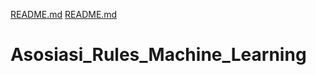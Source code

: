 [README.md](https://github.com/bayu-17ajid/Asosiasi_Rules_Machine_Learning/files/7072310/README.md)
[README.md](https://github.com/bayu-17ajid/Asosiasi_Rules_Machine_Learning/files/7072308/README.md)
# Asosiasi_Rules_Machine_Learning
